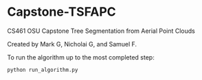 # Capstone-TSFAPC
CS461 OSU Capstone Tree Segmentation from Aerial Point Clouds

Created by Mark G, Nicholai G, and Samuel F.

To run the algorithm up to the most completed step:
```
python run_algorithm.py
```
